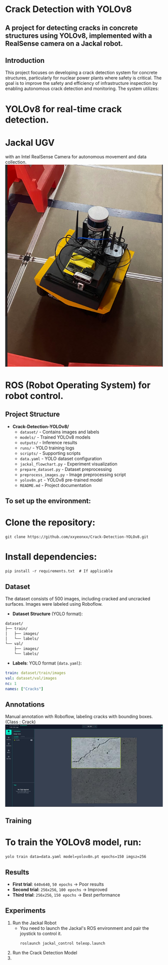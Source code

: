 # Crack Detection with YOLOv8
## A project for detecting cracks in concrete structures using YOLOv8, implemented with a RealSense camera on a Jackal robot.

## Introduction
This project focuses on developing a crack detection system for concrete structures, particularly for nuclear power plants where safety is critical. 
The goal is to improve the safety and efficiency of infrastructure inspection by enabling autonomous crack detection and monitoring.
The system utilizes:

# YOLOv8 for real-time crack detection.
# Jackal UGV 
with an Intel RealSense Camera for autonomous movement and data collection.
![Jackal](jackal.png)

# ROS (Robot Operating System) for robot control.


## Project Structure
- **Crack-Detection-YOLOv8/**
  - `dataset/` - Contains images and labels
  - `models/` - Trained YOLOv8 models
  - `outputs/` - Inference results
  - `runs/` - YOLO training logs
  - `scripts/` - Supporting scripts
  - `data.yaml` - YOLO dataset configuration
  - `jackal_flowchart.py` - Experiment visualization
  - `prepare_dataset.py` - Dataset preprocessing
  - `preprocess_images.py` - Image preprocessing script
  - `yolov8n.pt` - YOLOv8 pre-trained model
  - `README.md` - Project documentation



## To set up the environment:
# Clone the repository:
```git clone https://github.com/xxyeonxx/Crack-Detection-YOLOv8.git```
# Install dependencies:
```pip install -r requirements.txt  # If applicable```


## Dataset
The dataset consists of 500 images, including cracked and uncracked surfaces. Images were labeled using Roboflow.

- **Dataset Structure** (YOLO format):
```
dataset/
├── train/
│   ├── images/
│   └── labels/
└── val/
    ├── images/
    └── labels/
``` 

- **Labels**: YOLO format (`data.yaml`):
```yaml
train: dataset/train/images
val: dataset/val/images
nc: 1
names: ["Cracks"]
```
## Annotations
Manual annotation with Roboflow, labeling cracks with bounding boxes.
(Class : Crack)
![Annotaions](labeling_roboflow.png)

## Training
# To train the YOLOv8 model, run:
```yolo train data=data.yaml model=yolov8n.pt epochs=150 imgsz=256```


## Results
- **First trial**: `640x640`, `50 epochs` → Poor results
- **Second trial**: `256x256`, `100 epochs` → Improved
- **Third trial**: `256x256`, `150 epochs` → Best performance

## Experiments
1. Run the Jackal Robot
   - You need to launch the Jackal's ROS environment and pair the joystick to control it.
     ```
     roslaunch jackal_control teleop.launch
     ```
2. Run the Crack Detection Model
3. 
